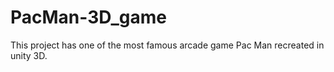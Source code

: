 # PacMan-3D_game
This project has one of the most famous arcade game Pac Man recreated in unity 3D.
